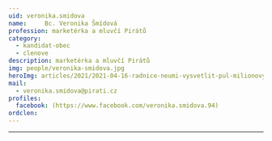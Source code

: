 ```yaml
---
uid: veronika.smidova
name:     Bc. Veronika Šmídová
profession: marketérka a mluvčí Pirátů
category:
  - kandidat-obec
  - clenove
description: marketérka a mluvčí Pirátů
img: people/veronika-smidova.jpg
heroImg: articles/2021/2021-04-16-radnice-neumi-vysvetlit-pul-milionovy-pro-valentu.jpg
mail:
  - veronika.smidova@pirati.cz
profiles:
  facebook: (https://www.facebook.com/veronika.smidova.94)
ordclen: 
---
```



---

